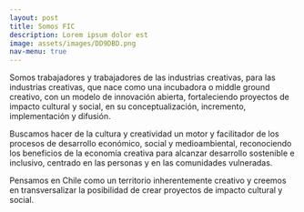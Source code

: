 ```yaml
---
layout: post
title: Somos FIC
description: Lorem ipsum dolor est
image: assets/images/DD9DBD.png
nav-menu: true
---
```


Somos trabajadores y trabajadores de las industrias creativas, para las industrias creativas, que nace como una incubadora o middle ground creativo, con un modelo de innovación abierta, fortaleciendo proyectos de impacto cultural y social, en su conceptualización, incremento, implementación y difusión.


Buscamos hacer de la cultura y creatividad un motor y facilitador de los procesos de desarrollo económico, social y medioambiental, reconociendo los beneficios de la economía creativa para alcanzar desarrollo sostenible e inclusivo, centrado en las personas y en las comunidades vulneradas.

Pensamos en Chile como un territorio inherentemente creativo y creemos en transversalizar la posibilidad de crear proyectos de impacto cultural y social.
